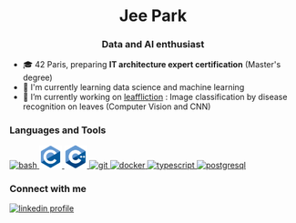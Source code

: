 <h1 align="center">Jee Park</h1>
<h3 align="center">Data and AI enthusiast</h3>

- 🎓 42 Paris, preparing **IT architecture expert certification** (Master's degree)
- 🌱 I'm currently learning data science and machine learning
- 🔭 I’m currently working on [leaffliction](https://github.com/jhparkkkk/Leaffliction) : Image classification by disease recognition on leaves (Computer Vision and CNN)

<h3 align="left">Languages and Tools</h3>
<p align="left">
  <a href="https://www.gnu.org/software/bash/" target="_blank" rel="noreferrer">
    <img src="https://www.vectorlogo.zone/logos/python/python-icon.svg" alt="bash" width="40" height="40"/>
  </a> 
  <a href="https://www.cprogramming.com/" target="_blank" rel="noreferrer"> 
    <img src="https://raw.githubusercontent.com/devicons/devicon/master/icons/c/c-original.svg" alt="c" width="40" height="40"/> 
  </a> 
  <a href="https://www.w3schools.com/cpp/" target="_blank" rel="noreferrer"> 
    <img src="https://raw.githubusercontent.com/devicons/devicon/master/icons/cplusplus/cplusplus-original.svg" alt="cplusplus" width="40" height="40"/> 
  </a> 
  <a href="https://git-scm.com/" target="_blank" rel="noreferrer"> 
    <img src="https://www.vectorlogo.zone/logos/git-scm/git-scm-icon.svg" alt="git" width="40" height="40"/> 
  </a>
  <a href="https://www.docker.com/" target="_blank" rel="noreferrer">
    <img src="https://www.vectorlogo.zone/logos/docker/docker-icon.svg" alt="docker" width="40" height="40" />
  </a>
  <a href="https://www.docker.com/" target="_blank" rel="noreferrer">
    <img src="https://www.vectorlogo.zone/logos/typescriptlang/typescriptlang-icon.svg" alt="typescript" width="40" height="40" />
  </a>
  <a href="https://www.postgresql.org/" target="_blank" rel="noreferrer">
    <img src="https://www.vectorlogo.zone/logos/postgresql/postgresql-icon.svg" alt="postgresql" width="40" height="40">
  </a>

<h3 align="left">Connect with me</h3>
<a href="https://www.linkedin.com/in/jee-park-aa6101139/" target="_blank" rel="noreferrer">
  <img src="https://www.vectorlogo.zone/logos/linkedin/linkedin-icon.svg" alt="linkedin profile" width="40" height="40">
</a>

 
